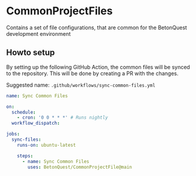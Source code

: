 # CommonProjectFiles
Contains a set of file configurations, that are common for the BetonQuest development environment

## Howto setup
By setting up the following GitHub Action, the common files will be synced to the repository.
This will be done by creating a PR with the changes.

Suggested name: `.github/workflows/sync-common-files.yml`

```yaml
name: Sync Common Files

on:
  schedule:
    - cron: '0 0 * * *' # Runs nightly
  workflow_dispatch:

jobs:
  sync-files:
    runs-on: ubuntu-latest

    steps:
      - name: Sync Common Files
        uses: BetonQuest/CommonProjectFile@main
```
